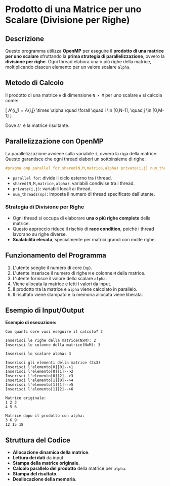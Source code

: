 # Prodotto di una Matrice per uno Scalare (Divisione per Righe)

## Descrizione
Questo programma utilizza **OpenMP** per eseguire il **prodotto di una matrice per uno scalare** sfruttando la **prima strategia di parallelizzazione**, ovvero la **divisione per righe**. Ogni thread elabora una o più righe della matrice, moltiplicando ciascun elemento per un valore scalare `alpha`.

## Metodo di Calcolo
Il prodotto di una matrice `A` di dimensione `N × M` per uno scalare `α` si calcola come:

\[
A'_{i,j} = A_{i,j} \times \alpha \quad \forall \quad i \in [0,N-1], \quad j \in [0,M-1]
\]

Dove `A'` è la matrice risultante.

## Parallelizzazione con OpenMP
La parallelizzazione avviene sulla variabile `i`, ovvero la riga della matrice. Questo garantisce che ogni thread elabori un sottoinsieme di righe:

```c
#pragma omp parallel for shared(N,M,matrice,alpha) private(i,j) num_threads(np)
```

- `parallel for`: divide il ciclo esterno tra i thread.
- `shared(N,M,matrice,alpha)`: variabili condivise tra i thread.
- `private(i,j)`: variabili locali ai thread.
- `num_threads(np)`: imposta il numero di thread specificato dall'utente.

### **Strategia di Divisione per Righe**
- Ogni thread si occupa di elaborare **una o più righe complete** della matrice.
- Questo approccio riduce il rischio di **race condition**, poiché i thread lavorano su righe diverse.
- **Scalabilità elevata**, specialmente per matrici grandi con molte righe.

## Funzionamento del Programma
1. L'utente sceglie il numero di core (`np`).
2. L'utente inserisce il numero di righe `N` e colonne `M` della matrice.
3. L'utente fornisce il valore dello scalare `alpha`.
4. Viene allocata la matrice e letti i valori da input.
5. Il prodotto tra la matrice e `alpha` viene calcolato in parallelo.
6. Il risultato viene stampato e la memoria allocata viene liberata.

## Esempio di Input/Output
**Esempio di esecuzione:**
```
Con quanti core vuoi eseguire il calcolo? 2

Inserisci le righe della matrice(NxM): 2
Inserisci le colonne della matrice(NxM): 3

Inserisci lo scalare alpha: 3

Inserisci gli elementi della matrice (2x3)
Inserisci l'elemento[0][0]-->1
Inserisci l'elemento[0][1]-->2
Inserisci l'elemento[0][2]-->3
Inserisci l'elemento[1][0]-->4
Inserisci l'elemento[1][1]-->5
Inserisci l'elemento[1][2]-->6

Matrice originale:
1 2 3
4 5 6

Matrice dopo il prodotto con alpha:
3 6 9
12 15 18
```

## Struttura del Codice
- **Allocazione dinamica della matrice**.
- **Lettura dei dati** da input.
- **Stampa della matrice originale**.
- **Calcolo parallelo del prodotto** della matrice per `alpha`.
- **Stampa del risultato**.
- **Deallocazione della memoria**.


